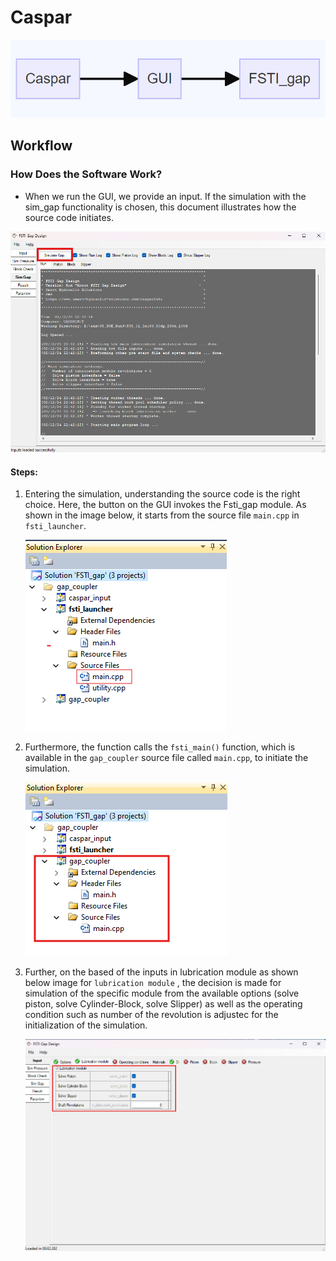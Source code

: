 # Caspar

![Example Image](images/FSTI_Main_Gate.png)

## Workflow

### How Does the Software Work?

- When we run the GUI, we provide an input. If the simulation with the sim_gap functionality is chosen, this document illustrates how the source code initiates.

![Example Image](images/Fsti_GUI_calling_simulate_gap_functionality.png)

#### Steps:

1) Entering the simulation, understanding the source code is the right choice. Here, the button on the GUI invokes the Fsti_gap module. As shown in the image below, it starts from the source file `main.cpp` in `fsti_launcher`.

   ![Example Image](images/Fsti_gap_soution_explorer_fsti_launcher.png)

2) Furthermore, the function calls the `fsti_main()` function, which is available in the `gap_coupler` source file called `main.cpp`, to initiate the simulation.

   ![Example Image](images/Fsti_gap_solution_explorer_gap_coupler.png)

3) Further, on the based of the inputs in lubrication module as shown below image for `lubrication module` , the decision is made for simulation of the specific module from the available options (solve piston, solve Cylinder-Block, solve Slipper) as well as the operating condition such as number of the revolution is adjustec for the initialization of the simulation.
   
   ![Example Image](images/Fsti_GUI_lubrication_module.png)